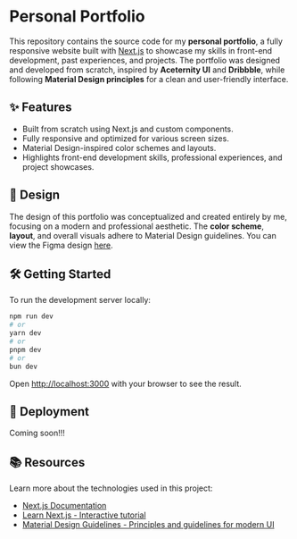 # Personal Portfolio

This repository contains the source code for my **personal portfolio**, a fully responsive website built with [Next.js](https://nextjs.org/) to showcase my skills in front-end development, past experiences, and projects. The portfolio was designed and developed from scratch, inspired by **Aceternity UI** and **Dribbble**, while following **Material Design principles** for a clean and user-friendly interface.

## ✨ Features

- Built from scratch using Next.js and custom components.
- Fully responsive and optimized for various screen sizes.
- Material Design-inspired color schemes and layouts.
- Highlights front-end development skills, professional experiences, and project showcases.

## 🎨 Design

The design of this portfolio was conceptualized and created entirely by me, focusing on a modern and professional aesthetic. The **color scheme**, **layout**, and overall visuals adhere to Material Design guidelines. You can view the Figma design [here](https://www.figma.com/design/D0BjglGzAK1hs7K22biuN1/Portfolio?node-id=0-1&m=dev).

## 🛠️ Getting Started

To run the development server locally:

```bash
npm run dev
# or
yarn dev
# or
pnpm dev
# or
bun dev
```

Open [http://localhost:3000](http://localhost:3000) with your browser to see the result.

## 🚀 Deployment

Coming soon!!!


## 📚 Resources

Learn more about the technologies used in this project:
- [Next.js Documentation](https://nextjs.org/docs)
- [Learn Next.js - Interactive tutorial](https://nextjs.org/learn)
- [Material Design Guidelines - Principles and guidelines for modern UI](https://m2.material.io/design/guidelines-overview)
